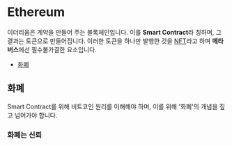 # Ethereum
이더리움은 계약을 만들어 주는 블록체인입니다. 이를 **Smart Contract**라 칭하며, 그 결과는 토큰으로 만들어집니다. 이러한 토큰을 하나만 발행한 것을 [NFT](#nft)라고 하며 **메타버스**에선 필수불가결한 요소입니다.

- [화폐](#화폐)

## 화폐
Smart Contract를 위해 비트코인 원리를 이해해야 하며, 이를 위해 '화폐'의 개념을 짚고 넘어가야 합니다.

### 화폐는 신뢰

